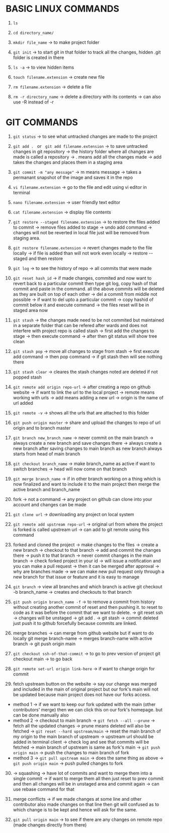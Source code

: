 # BASIC LINUX COMMANDS

1. `ls`

2. `cd directory_name/`

3. `mkdir file_name` -> to make project folder

4. `git init` -> to start git in that folder to track all the changes, hidden .git folder is created in there

5. `ls -a` 
-> to view hidden items

6. `touch filename.extension` 
-> create new file

7. `rm filename.extension` 
-> delete a file

8. `rm -r directory_name` -> delete a directory with its contents -> can also use -R instead of -r

# GIT COMMANDS

1. `git status` 
-> to see what untracked changes are made to the project

2. `git add .` &nbsp; or &nbsp; `git add filename.extension` 
-> to save untracked changes in git repository -> the history folder where all changes are made is called a repository -> . means add all the changes made -> add takes the changes and places them in a staging area


3. `git commit -m "any message"` 
-> m means message -> takes a permanant snapshot of the image and saves it in the repo

4. `vi filename.extension` 
-> go to the file and edit using vi editor in terminal

5. `nano filename.extension` 
-> user friendly text editor

6. `cat filename.extension`
-> display file contents

7. `git restore --staged filename.extension` 
-> to restore the files added to commit -> remove files added to stage -> undo add command -> changes will not be reverted in local file just will be removed from staging area.

8. `git restore filename.extension` 
-> revert changes made to the file locally -> if file is added than will not work even locally -> restore --staged and then restore 

9. `git log` 
-> to see the history of repo -> all commits that were made

10. `git reset hash_id` 
-> if made changes, commited and now want to revert back to a particular commit then type git log, copy hash of that commit and paste in the command. all the above commits will be deleted as they are built on top of each other -> del a commit from middle not possible -> if want to del upto a particular commit -> copy hashid of commit below it and execute command -> the files reset will be in staged area now

11. `git stash` -> the changes made need to be not commited but maintained in a separate folder that can be refered after wards and does not interfere with project repo is called stash -> first add the changes to stage -> then execute command -> after then git status will show tree clean

12. `git stash pop` -> move all changes to stage from stash -> first execute add command -> then pop command -> if git stash then will see nothing there

13. `git stash clear` -> cleares the stash changes noted are deleted if not popped stash

14. `git remote add origin repo-url` -> after creating a repo on github website -> if want to link the url to the local project -> remote means working with urls -> add means adding a new url -> origin is the name of url added

15. `git remote -v` -> shows all the urls that are attached to this folder

16. `git push origin master` -> share and upload the changes to repo of url origin and to branch master

17. `git branch new_branch_name` -> never commit on the main branch -> always create a new branch and save changes there -> always create a new branch after saving changes to main branch as new branch always starts from head of main branch

18. `git checkout branch_name` -> make branch_name as active if want to switch branches -> head will now come on that branch

19. `git merge branch_name` -> if in other branch working on a thing which is now finalized and want to include it to the main project then merge the active branch and branch_name

20. fork -> not a command -> any project on github can clone into your account and changes can be made

21. `git clone url` -> downloading any project on local system 

22. `git remote add upstream repo-url` -> original url from where the project is forked is called upstream url -> can add to git remote using this command 

23. forked and cloned the project -> make changes to the files -> create a new branch -> checkout to that branch -> add and commit the changes there -> push it to that branch -> never commit changes in the main branch -> check forked project in your id -> will issue a notification and you can make a pull request -> then it can be merged after approval -> why are branches made -> we can make new pull request only through a new branch for that issue or feature and it is easy to manage

24. `git branch` -> view all branches and which branch is active
git checkout -b branch_name -> creates and checkouts to that branch

25. `git push origin branch_name -f` -> to remove a commit from history without creating another commit of reset and then pushing it. to reset to code as it was before the commit that we want to delete. -> git reset ssh -> changes will be unstaged -> git add . -> git stash -> commit deleted just push it to github forcefully because commits are linked.

26. merge branches -> can merge from github website but if want to do locally 
git merge branch-name -> merges branch-name with active branch -> git push origin main

27. `git checkout ssh-of-that-commit` -> to go to prev version of project
git checkout main -> to go back

28. `git remote set-url origin link-here` -> if want to change origin for commit

29. fetch upstream button on the website -> say our change was merged and included in the main of original project but our fork's main will not be updated because main project does not have our forks access. 
* method 1 
-> if we want to keep our fork updated with the main (other contributors' merge) then we can click this on our fork's homepage. but can be done manually also 
* method 2
-> checkout to main branch
-> `git fetch --all --prune` -> fetch all the updated changes -> prune means deleted will also be fetched
-> `git reset --hard upstream/main` -> reset the main branch of my origin to the main branch of upstream -> upstream url should be added in terminal client
-> check log and see that commits will be fetched -> main branch of upstream is same as fork's main
-> `git push origin main` -> push the changes to main branch of fork 
* method 3
-> `git pull upstream main` -> does the same thing as above
-> `git push origin main` -> push pulled changes to fork

30. -> squashing -> have lot of commits and want to merge them into a single commit
-> if want to merge them all then just reset to prev commit and then all changes will be in unstaged area and commit again
-> can use rebase command for that

31. merge conflicts -> if we made changes at some line and other contributor also made changes on that line then git will confused as to which change is to be kept and hence will ask for the same.

32. `git pull origin main` -> to see if there are any changes on remote repo (made changes directly from there)
